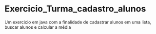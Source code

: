 # Exercicio_Turma_cadastro_alunos
Um exercicio em java com a finalidade de cadastrar alunos em uma lista, buscar alunos e calcular a média
